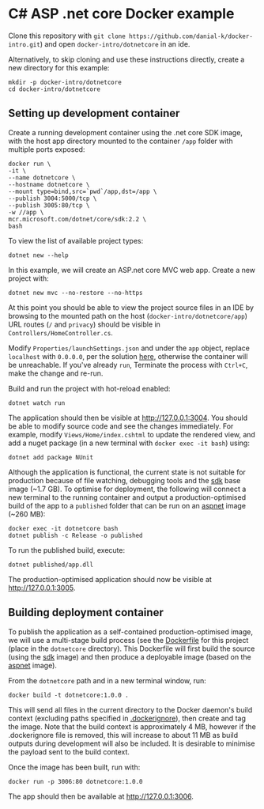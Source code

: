 # C# ASP .net core Docker example
Clone this repository with ```git clone https://github.com/danial-k/docker-intro.git```) and open ```docker-intro/dotnetcore``` in an ide.

Alternatively, to skip cloning and use these instructions directly, create a new directory for this example:
```shell
mkdir -p docker-intro/dotnetcore
cd docker-intro/dotnetcore
```

## Setting up development container
Create a running development container using the .net core SDK image, with the host app directory mounted to the container ```/app``` folder with multiple ports exposed:
```shell
docker run \
-it \
--name dotnetcore \
--hostname dotnetcore \
--mount type=bind,src=`pwd`/app,dst=/app \
--publish 3004:5000/tcp \
--publish 3005:80/tcp \
-w //app \
mcr.microsoft.com/dotnet/core/sdk:2.2 \
bash
```

To view the list of available project types:
```shell
dotnet new --help
```

In this example, we will create an ASP.net core MVC web app.  Create a new project with:
```shell
dotnet new mvc --no-restore --no-https
```
At this point you should be able to view the project source files in an IDE by browsing to the mounted path on the host (```docker-intro/dotnetcore/app```)  URL routes (```/``` and ```privacy```) should be visible in ```Controllers/HomeController.cs```.

Modify ```Properties/launchSettings.json``` and under the ```app``` object, replace ```localhost``` with ```0.0.0.0```, per the solution [here](https://stackoverflow.com/questions/51188774/docker-dotnet-watch-run-error-unable-to-bind-to-https-localhost5000-on-the-i), otherwise the container will be unreachable.  If you've already ```run```, Terminate the process with ```Ctrl+C```, make the change and re-run.

Build and run the project with hot-reload enabled:
```shell
dotnet watch run
```

The application should then be visible at http://127.0.0.1:3004.  You should be able to modify source code and see the changes immediately.  For example, modify ```Views/Home/index.cshtml``` to update the rendered view, and add a nuget package (in a new terminal with ```docker exec -it bash```) using:
```
dotnet add package NUnit
```

Although the application is functional, the current state is not suitable for production because of file watching, debugging tools and the [sdk](https://hub.docker.com/_/microsoft-dotnet-core-sdk/) base image (~1.7 GB).  To optimise for deployment, the following will connect a new terminal to the running container and output a production-optimised build of the app to a ```published``` folder that can be run on an [aspnet](https://hub.docker.com/_/microsoft-dotnet-core-aspnet/) image (~260 MB):

```
docker exec -it dotnetcore bash
dotnet publish -c Release -o published
```
To run the published build, execute:
```
dotnet published/app.dll
```
The production-optimised application should now be visible at http://127.0.0.1:3005.

## Building deployment container
To publish the application as a self-contained production-optimised image, we will use a multi-stage build process (see the [Dockerfile](Dockerfile) for this project (place in the ```dotnetcore``` directory).  This Dockerfile will first build the source (using the [sdk](https://hub.docker.com/_/microsoft-dotnet-core-sdk/) image) and then produce a deployable image (based on the [aspnet](https://hub.docker.com/_/microsoft-dotnet-core-aspnet/) image).

From the ```dotnetcore``` path and in a new terminal window, run:
```
docker build -t dotnetcore:1.0.0 .
```
This will send all files in the current directory to the Docker daemon's build context  (excluding paths specified in [.dockerignore](.dockerignore)), then create and tag the image.  Note that the build context is approximately 4 MB, however if the .dockerignore file is removed, this will increase to about 11 MB as build outputs during development will also be included.  It is desirable to minimise the payload sent to the build context.

Once the image has been built, run with:
```shell
docker run -p 3006:80 dotnetcore:1.0.0
```
The app should then be available at http://127.0.0.1:3006.

